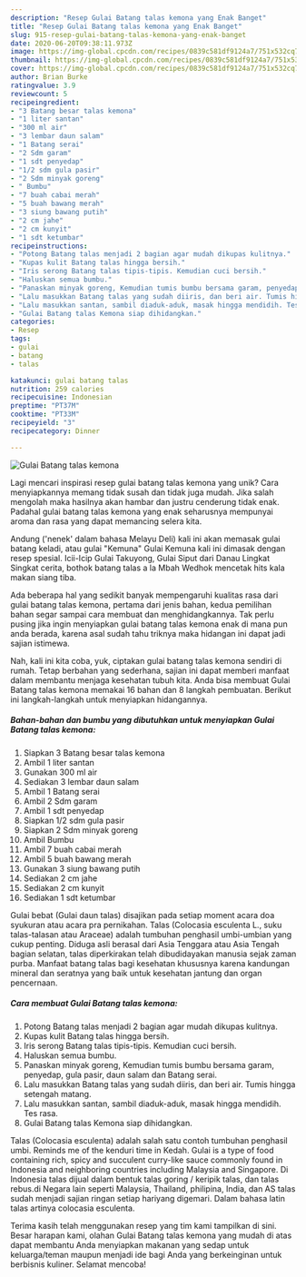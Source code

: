 ```yaml
---
description: "Resep Gulai Batang talas kemona yang Enak Banget"
title: "Resep Gulai Batang talas kemona yang Enak Banget"
slug: 915-resep-gulai-batang-talas-kemona-yang-enak-banget
date: 2020-06-20T09:38:11.973Z
image: https://img-global.cpcdn.com/recipes/0839c581df9124a7/751x532cq70/gulai-batang-talas-kemona-foto-resep-utama.jpg
thumbnail: https://img-global.cpcdn.com/recipes/0839c581df9124a7/751x532cq70/gulai-batang-talas-kemona-foto-resep-utama.jpg
cover: https://img-global.cpcdn.com/recipes/0839c581df9124a7/751x532cq70/gulai-batang-talas-kemona-foto-resep-utama.jpg
author: Brian Burke
ratingvalue: 3.9
reviewcount: 5
recipeingredient:
- "3 Batang besar talas kemona"
- "1 liter santan"
- "300 ml air"
- "3 lembar daun salam"
- "1 Batang serai"
- "2 Sdm garam"
- "1 sdt penyedap"
- "1/2 sdm gula pasir"
- "2 Sdm minyak goreng"
- " Bumbu"
- "7 buah cabai merah"
- "5 buah bawang merah"
- "3 siung bawang putih"
- "2 cm jahe"
- "2 cm kunyit"
- "1 sdt ketumbar"
recipeinstructions:
- "Potong Batang talas menjadi 2 bagian agar mudah dikupas kulitnya."
- "Kupas kulit Batang talas hingga bersih."
- "Iris serong Batang talas tipis-tipis. Kemudian cuci bersih."
- "Haluskan semua bumbu."
- "Panaskan minyak goreng, Kemudian tumis bumbu bersama garam, penyedap, gula pasir, daun salam dan Batang serai."
- "Lalu masukkan Batang talas yang sudah diiris, dan beri air. Tumis hingga setengah matang."
- "Lalu masukkan santan, sambil diaduk-aduk, masak hingga mendidih. Tes rasa."
- "Gulai Batang talas Kemona siap dihidangkan."
categories:
- Resep
tags:
- gulai
- batang
- talas

katakunci: gulai batang talas 
nutrition: 259 calories
recipecuisine: Indonesian
preptime: "PT37M"
cooktime: "PT33M"
recipeyield: "3"
recipecategory: Dinner

---
```



![Gulai Batang talas kemona](https://img-global.cpcdn.com/recipes/0839c581df9124a7/751x532cq70/gulai-batang-talas-kemona-foto-resep-utama.jpg)

Lagi mencari inspirasi resep gulai batang talas kemona yang unik? Cara menyiapkannya memang tidak susah dan tidak juga mudah. Jika salah mengolah maka hasilnya akan hambar dan justru cenderung tidak enak. Padahal gulai batang talas kemona yang enak seharusnya mempunyai aroma dan rasa yang dapat memancing selera kita.

Andung (&#39;nenek&#39; dalam bahasa Melayu Deli) kali ini akan memasak gulai batang keladi, atau gulai &#34;Kemuna&#34; Gulai Kemuna kali ini dimasak dengan resep spesial. Icii-Icip Gulai Takuyong, Gulai Siput dari Danau Lingkat Singkat cerita, bothok batang talas a la Mbah Wedhok mencetak hits kala makan siang tiba.

Ada beberapa hal yang sedikit banyak mempengaruhi kualitas rasa dari gulai batang talas kemona, pertama dari jenis bahan, kedua pemilihan bahan segar sampai cara membuat dan menghidangkannya. Tak perlu pusing jika ingin menyiapkan gulai batang talas kemona enak di mana pun anda berada, karena asal sudah tahu triknya maka hidangan ini dapat jadi sajian istimewa.


Nah, kali ini kita coba, yuk, ciptakan gulai batang talas kemona sendiri di rumah. Tetap berbahan yang sederhana, sajian ini dapat memberi manfaat dalam membantu menjaga kesehatan tubuh kita. Anda bisa membuat Gulai Batang talas kemona memakai 16 bahan dan 8 langkah pembuatan. Berikut ini langkah-langkah untuk menyiapkan hidangannya.

<!--inarticleads1-->

##### Bahan-bahan dan bumbu yang dibutuhkan untuk menyiapkan Gulai Batang talas kemona:

1. Siapkan 3 Batang besar talas kemona
1. Ambil 1 liter santan
1. Gunakan 300 ml air
1. Sediakan 3 lembar daun salam
1. Ambil 1 Batang serai
1. Ambil 2 Sdm garam
1. Ambil 1 sdt penyedap
1. Siapkan 1/2 sdm gula pasir
1. Siapkan 2 Sdm minyak goreng
1. Ambil  Bumbu
1. Ambil 7 buah cabai merah
1. Ambil 5 buah bawang merah
1. Gunakan 3 siung bawang putih
1. Sediakan 2 cm jahe
1. Sediakan 2 cm kunyit
1. Sediakan 1 sdt ketumbar


Gulai bebat (Gulai daun talas) disajikan pada setiap moment acara doa syukuran atau acara pra pernikahan. Talas (Colocasia esculenta L., suku talas-talasan atau Araceae) adalah tumbuhan penghasil umbi-umbian yang cukup penting. Diduga asli berasal dari Asia Tenggara atau Asia Tengah bagian selatan, talas diperkirakan telah dibudidayakan manusia sejak zaman purba. Manfaat batang talas bagi kesehatan khususnya karena kandungan mineral dan seratnya yang baik untuk kesehatan jantung dan organ pencernaan. 

<!--inarticleads2-->

##### Cara membuat Gulai Batang talas kemona:

1. Potong Batang talas menjadi 2 bagian agar mudah dikupas kulitnya.
1. Kupas kulit Batang talas hingga bersih.
1. Iris serong Batang talas tipis-tipis. Kemudian cuci bersih.
1. Haluskan semua bumbu.
1. Panaskan minyak goreng, Kemudian tumis bumbu bersama garam, penyedap, gula pasir, daun salam dan Batang serai.
1. Lalu masukkan Batang talas yang sudah diiris, dan beri air. Tumis hingga setengah matang.
1. Lalu masukkan santan, sambil diaduk-aduk, masak hingga mendidih. Tes rasa.
1. Gulai Batang talas Kemona siap dihidangkan.


Talas (Colocasia esculenta) adalah salah satu contoh tumbuhan penghasil umbi. Reminds me of the kenduri time in Kedah. Gulai is a type of food containing rich, spicy and succulent curry-like sauce commonly found in Indonesia and neighboring countries including Malaysia and Singapore. Di Indonesia talas dijual dalam bentuk talas goring / keripik talas, dan talas rebus.di Negara lain seperti Malaysia, Thailand, philipina, India, dan AS talas sudah menjadi sajian ringan setiap hariyang digemari. Dalam bahasa latin talas artinya colocasia esculenta. 

Terima kasih telah menggunakan resep yang tim kami tampilkan di sini. Besar harapan kami, olahan Gulai Batang talas kemona yang mudah di atas dapat membantu Anda menyiapkan makanan yang sedap untuk keluarga/teman maupun menjadi ide bagi Anda yang berkeinginan untuk berbisnis kuliner. Selamat mencoba!
